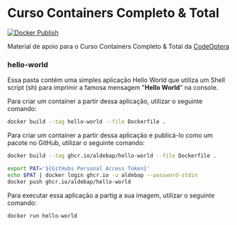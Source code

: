 # Curso Containers Completo & Total

[![Docker Publish](https://github.com/aldebap/curso_containers/actions/workflows/docker-publish.yml/badge.svg)](https://github.com/aldebap/curso_containers/actions/workflows/docker-publish.yml)

Material de apoio para o Curso Containers Completo & Total da [CodeOptera](https://www.youtube.com/@CodeOptera)

### hello-world

Essa pasta contém uma simples aplicação Hello World que utiliza um Shell script (sh) para imprimir
a famosa mensagem "__Hello World__" na console.

Para criar um container a partir dessa aplicação, utilizar o seguinte comando:

```sh
docker build --tag hello-world --file Dockerfile .
```

Para criar um container a partir dessa aplicação e publicá-lo como um pacote no GitHub, utilizar o
seguinte comando:

```sh
docker build --tag ghcr.io/aldebap/hello-world --file Dockerfile .

export PAT='${GitHubs Personal Access Token}'
echo $PAT | docker login ghcr.io -u aldebap --password-stdin
docker push ghcr.io/aldebap/hello-world

```

Para executar essa aplicação a partig a sua imagem, utilizar o seguinte comando:

```sh
docker run hello-world
```
